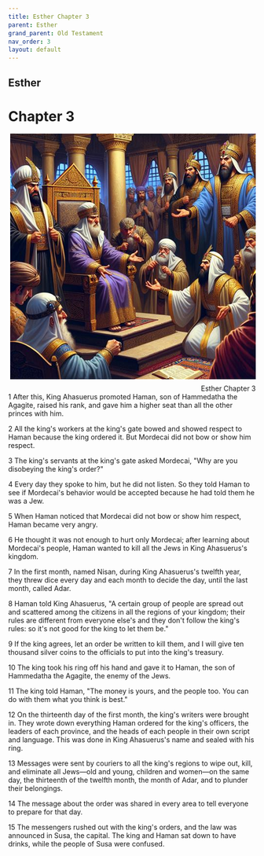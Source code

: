 ```yaml
---
title: Esther Chapter 3
parent: Esther
grand_parent: Old Testament
nav_order: 3
layout: default
---
```


## Esther

# Chapter 3

<div style="clear: both; text-align: right;">
    <img src="/assets/Image/Esther/500/3.jpg" alt="Esther Chapter 3" class="chapter-image" style="max-width: 100%; height: auto; float: right; margin: 0 0 10px 10px; padding-left: 10%;">
    <figcaption style="font-size: 14px;">Esther Chapter 3</figcaption>
</div>
1 After this, King Ahasuerus promoted Haman, son of Hammedatha the Agagite, raised his rank, and gave him a higher seat than all the other princes with him.

2 All the king's workers at the king's gate bowed and showed respect to Haman because the king ordered it. But Mordecai did not bow or show him respect.

3 The king's servants at the king's gate asked Mordecai, "Why are you disobeying the king's order?"

4 Every day they spoke to him, but he did not listen. So they told Haman to see if Mordecai's behavior would be accepted because he had told them he was a Jew.

5 When Haman noticed that Mordecai did not bow or show him respect, Haman became very angry.

6 He thought it was not enough to hurt only Mordecai; after learning about Mordecai's people, Haman wanted to kill all the Jews in King Ahasuerus's kingdom.

7 In the first month, named Nisan, during King Ahasuerus's twelfth year, they threw dice every day and each month to decide the day, until the last month, called Adar.

8 Haman told King Ahasuerus, "A certain group of people are spread out and scattered among the citizens in all the regions of your kingdom; their rules are different from everyone else's and they don't follow the king's rules: so it's not good for the king to let them be."

9 If the king agrees, let an order be written to kill them, and I will give ten thousand silver coins to the officials to put into the king's treasury.

10 The king took his ring off his hand and gave it to Haman, the son of Hammedatha the Agagite, the enemy of the Jews.

11 The king told Haman, "The money is yours, and the people too. You can do with them what you think is best."

12 On the thirteenth day of the first month, the king's writers were brought in. They wrote down everything Haman ordered for the king's officers, the leaders of each province, and the heads of each people in their own script and language. This was done in King Ahasuerus's name and sealed with his ring.

13 Messages were sent by couriers to all the king's regions to wipe out, kill, and eliminate all Jews—old and young, children and women—on the same day, the thirteenth of the twelfth month, the month of Adar, and to plunder their belongings.

14 The message about the order was shared in every area to tell everyone to prepare for that day.

15 The messengers rushed out with the king's orders, and the law was announced in Susa, the capital. The king and Haman sat down to have drinks, while the people of Susa were confused.


